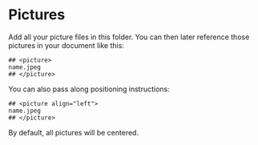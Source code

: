 ﻿# Pictures

Add all your picture files in this folder.
You can then later reference those pictures in your document like this:

```text
## <picture>
name.jpeg
## </picture>
```

You can also pass along positioning instructions:

```text
## <picture align="left">
name.jpeg
## </picture>
```

By default, all pictures will be centered.

